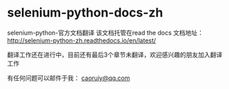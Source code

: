 # selenium-python-docs-zh
selenium-python-官方文档翻译
该文档托管在read the docs
文档地址：
http://selenium-python-zh.readthedocs.io/en/latest/

翻译工作还在进行中，目前还有最后3个章节未翻译，欢迎感兴趣的朋友加入翻译工作

有任何问题可以邮件于我：
caoruiy@qq.com
